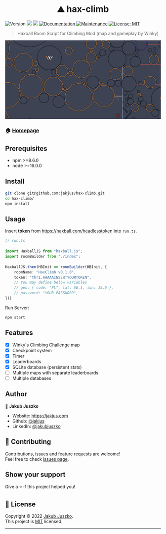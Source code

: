 <h1 align="center">⛰️ hax-climb</h1>
<p>
  <img alt="Version" src="https://img.shields.io/badge/version-0.1.0-blue.svg?cacheSeconds=2592000" />
  <img src="https://img.shields.io/badge/npm-%3E%3D8.6.0-blue.svg" />
  <img src="https://img.shields.io/badge/node-%3E%3D16.0.0-blue.svg" />
  <a href="https://github.com/jakjus/hax-climb#readme" target="_blank">
    <img alt="Documentation" src="https://img.shields.io/badge/documentation-yes-brightgreen.svg" />
  </a>
  <a href="https://github.com/jakjus/hax-climb/graphs/commit-activity" target="_blank">
    <img alt="Maintenance" src="https://img.shields.io/badge/Maintained%3F-yes-green.svg" />
  </a>
  <a href="https://github.com/jakjus/hax-climb/blob/master/LICENSE" target="_blank">
    <img alt="License: MIT" src="https://img.shields.io/github/license/jakjus/hax-climb" />
  </a>
</p>

> Haxball Room Script for Climbing Mod (map and gameplay by Winky)

![Preview](./preview.png)

### 🏠 [Homepage](https://github.com/jakjus/hax-climb#readme)

## Prerequisites

- npm >=8.6.0
- node >=16.0.0

## Install

```sh
git clone git@github.com:jakjus/hax-climb.git
cd hax-climb/
npm install
```

## Usage

Insert **token** from https://haxball.com/headlesstoken into `run.ts`.

```ts
// run.ts

import HaxballJS from "haxball.js";
import roomBuilder from "./index";

HaxballJS.then(HBInit => roomBuilder(HBInit, {
    roomName: "HaxClimb v0.1.0",
    token: "thr1.AAAAAINSERTYOURTOKEN",
    // You may define below variables
    // geo: { code: "PL", lat: 50.1, lon: 15.5 },
    // password: "YOUR_PASSWORD",
}))
```

Run Server:
```sh
npm start
```

## Features
- [x] Winky's Climbing Challenge map
- [x] Checkpoint system
- [x] Timer
- [x] Leaderboards
- [x] SQLite database (persistent stats)
- [ ] Multiple maps with separate leaderboards
- [ ] Multiple databases

## Author

👤 **Jakub Juszko**

* Website: https://jakjus.com
* Github: [@jakjus](https://github.com/jakjus)
* LinkedIn: [@jakubjuszko](https://linkedin.com/in/jakubjuszko)

## 🤝 Contributing

Contributions, issues and feature requests are welcome!<br />Feel free to check [issues page](https://github.com/jakjus/hax-climb/issues). 

## Show your support

Give a ⭐️ if this project helped you!

## 📝 License

Copyright © 2022 [Jakub Juszko](https://github.com/jakjus).<br />
This project is [MIT](https://github.com/jakjus/hax-climb/blob/master/LICENSE) licensed.

***
